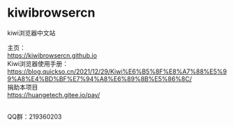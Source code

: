 # kiwibrowsercn
kiwi浏览器中文站

主页：<br>
https://kiwibrowsercn.github.io
<br>
Kiwi浏览器使用手册： <br>
https://blog.quickso.cn/2021/12/29/Kiwi%E6%B5%8F%E8%A7%88%E5%99%A8%E4%BD%BF%E7%94%A8%E6%89%8B%E5%86%8C/
<br>
捐助本项目<br>
https://huangetech.gitee.io/pay/

<br>
QQ群：219360203
